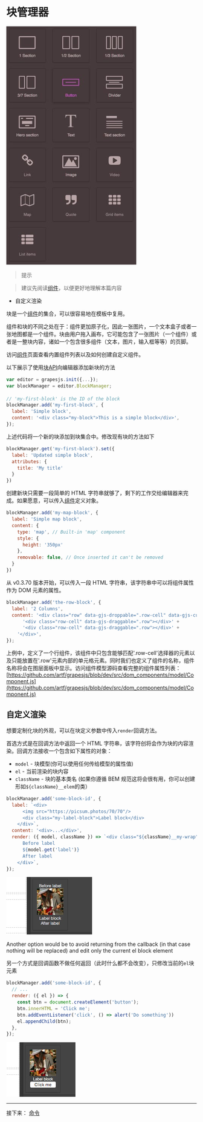 # 块管理器

![块](../assets/sc-grapesjs-blocks-prp.jpg)

> 提示

> 建议先阅读[组件](./3.组件.md)，以便更好地理解本篇内容

* 自定义渲染

块是一个[组件](./3.组件.md)的集合，可以很容易地在模板中复用。

组件和块的不同之处在于：组件更加原子化，因此一张图片，一个文本盒子或者一张地图都是一个组件。块由用户拖入画布，它可能包含了一张图片（一个组件）或者是一整块内容，诸如一个包含很多组件（文本，图片，输入框等等）的页脚。

访问[组件](./3.组件.md)页面查看内置组件列表以及如何创建自定义组件。

以下展示了使用[块API](https://grapesjs.com/docs/api/block_manager.html)向编辑器添加新块的方法



```js
var editor = grapesjs.init({...});
var blockManager = editor.BlockManager;

// 'my-first-block' is the ID of the block
blockManager.add('my-first-block', {
  label: 'Simple block',
  content: '<div class="my-block">This is a simple block</div>',
});
```

上述代码将一个新的块添加到块集合中。修改现有块的方法如下



```js
blockManager.get('my-first-block').set({
  label: 'Updated simple block',
  attributes: {
    title: 'My title'
  }
})
```

创建新块只需要一段简单的 HTML 字符串就够了，剩下的工作交给编辑器来完成。如果愿意，可以传入[组件](https://grapesjs.com/docs/api/component.html)定义对象。



```js
blockManager.add('my-map-block', {
  label: 'Simple map block',
  content: {
    type: 'map', // Built-in 'map' component
    style: {
      height: '350px'
    },
    removable: false, // Once inserted it can't be removed
  }
})
```

从 v0.3.70 版本开始，可以传入一段 HTML 字符串，该字符串中可以将组件属性作为 DOM 元素的属性。



```js
blockManager.add('the-row-block', {
  label: '2 Columns',
  content: '<div class="row" data-gjs-droppable=".row-cell" data-gjs-custom-name="Row">' +
      '<div class="row-cell" data-gjs-draggable=".row"></div>' +
      '<div class="row-cell" data-gjs-draggable=".row"></div>' +
    '</div>',
});
```

上例中，定义了一个行组件，该组件中只包含能够匹配'.row-cell'选择器的元素以及只能放置在'.row'元素内部的单元格元素。同时我们也定义了组件的名称，组件名称将会在图层面板中显示。访问组件模型源码查看完整的组件属性列表：[https://github.com/artf/grapesjs/blob/dev/src/dom_components/model/Component.js](https://github.com/artf/grapesjs/blob/dev/src/dom_components/model/Component.js)

## 自定义渲染

想要定制化块的外观，可以在块定义参数中传入```render```回调方法。

首选方式是在回调方法中返回一个 HTML 字符串，该字符创将会作为块的内容渲染。回调方法接收一个包含如下属性的对象：

* ```model``` - 块模型(你可以使用任何传给模型的属性值)
* ```el``` - 当前渲染的块内容
* ```className``` - 块的基本类名 (如果你遵循 BEM 规范这将会很有用，你可以创建形如```${className}__elem```的类）



```js
blockManager.add('some-block-id', {
  label: `<div>
      <img src="https://picsum.photos/70/70"/>
      <div class="my-label-block">Label block</div>
    </div>`,
  content: '<div>...</div>',
  render: ({ model, className }) => `<div class="${className}__my-wrap">
      Before label
      ${model.get('label')}
      After label
    </div>`,
});
```

![自定义块渲染](../assets/block-custom-render.jpg)

Another option would be to avoid returning from the callback (in that case nothing will be replaced) and edit only the current el block element

另一个方式是回调函数不做任何返回（此时什么都不会改变），只修改当前的```el```块元素



```js
blockManager.add('some-block-id', {
  // ...
  render: ({ el }) => {
    const btn = document.createElement('button');
    btn.innerHTML = 'Click me';
    btn.addEventListener('click', () => alert('Do something'))
    el.appendChild(btn);
  },
});
```

![自定义块渲染](../assets/block-custom-render2.jpg)

----

接下来： [命令]()
